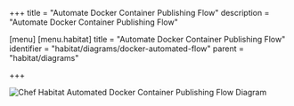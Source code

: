 +++
title = "Automate Docker Container Publishing Flow"
description = "Automate Docker Container Publishing Flow"

[menu]
  [menu.habitat]
    title = "Automate Docker Container Publishing Flow"
    identifier = "habitat/diagrams/docker-automated-flow"
    parent = "habitat/diagrams"

+++

![Chef Habitat Automated Docker Container Publishing Flow Diagram](/images/habitat/habitat-automated-docker-container-publishing-flow.png)

